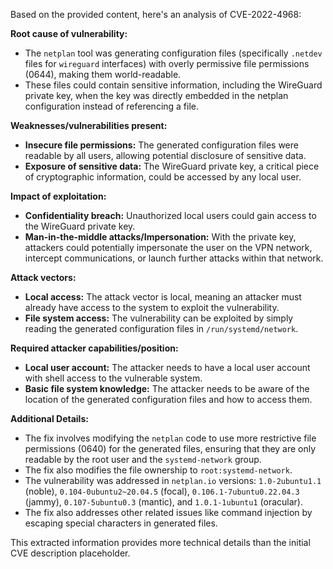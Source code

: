 Based on the provided content, here's an analysis of CVE-2022-4968:

**Root cause of vulnerability:**

- The `netplan` tool was generating configuration files (specifically `.netdev` files for `wireguard` interfaces) with overly permissive file permissions (0644), making them world-readable.
- These files could contain sensitive information, including the WireGuard private key, when the key was directly embedded in the netplan configuration instead of referencing a file.

**Weaknesses/vulnerabilities present:**

- **Insecure file permissions:** The generated configuration files were readable by all users, allowing potential disclosure of sensitive data.
- **Exposure of sensitive data:** The WireGuard private key, a critical piece of cryptographic information, could be accessed by any local user.

**Impact of exploitation:**

- **Confidentiality breach:** Unauthorized local users could gain access to the WireGuard private key.
- **Man-in-the-middle attacks/Impersonation:** With the private key, attackers could potentially impersonate the user on the VPN network, intercept communications, or launch further attacks within that network.

**Attack vectors:**

- **Local access:** The attack vector is local, meaning an attacker must already have access to the system to exploit the vulnerability.
- **File system access:**  The vulnerability can be exploited by simply reading the generated configuration files in `/run/systemd/network`.

**Required attacker capabilities/position:**

- **Local user account:** The attacker needs to have a local user account with shell access to the vulnerable system.
- **Basic file system knowledge:** The attacker needs to be aware of the location of the generated configuration files and how to access them.

**Additional Details:**

-   The fix involves modifying the `netplan` code to use more restrictive file permissions (0640) for the generated files, ensuring that they are only readable by the root user and the `systemd-network` group.
-   The fix also modifies the file ownership to `root:systemd-network`.
-   The vulnerability was addressed in `netplan.io` versions: `1.0-2ubuntu1.1` (noble), `0.104-0ubuntu2~20.04.5` (focal), `0.106.1-7ubuntu0.22.04.3` (jammy), `0.107-5ubuntu0.3` (mantic), and `1.0.1-1ubuntu1` (oracular).
-   The fix also addresses other related issues like command injection by escaping special characters in generated files.

This extracted information provides more technical details than the initial CVE description placeholder.